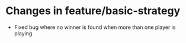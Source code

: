 # Changes in feature/basic-strategy

- Fixed bug where no winner is found when more than one player is playing
